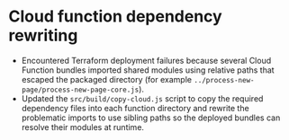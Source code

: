 # Cloud function dependency rewriting

- Encountered Terraform deployment failures because several Cloud Function bundles
  imported shared modules using relative paths that escaped the packaged
  directory (for example `../process-new-page/process-new-page-core.js`).
- Updated the `src/build/copy-cloud.js` script to copy the required dependency
  files into each function directory and rewrite the problematic imports to use
  sibling paths so the deployed bundles can resolve their modules at runtime.
